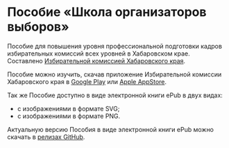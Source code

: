 # Пособие «Школа организаторов выборов»

Пособие для повышения уровня профессиональной подготовки кадров избирательных комиссий всех уровней в Хабаровском крае. Составлено [Избирательной комиссией Хабаровского края](http://www.khabarovsk.izbirkom.ru/).

Пособие можно изучить, скачав приложение Избирательной комиссии Хабаровского края в [Google Play](https://play.google.com/store/apps/details?id=ru.izbirkom.khabarovsk.mobileApp&hl=ru) или [Apple AppStore](https://itunes.apple.com/us/app/%D1%88%D0%BA%D0%BE%D0%BB%D0%B0-%D0%BE%D1%80%D0%B3%D0%B0%D0%BD%D0%B8%D0%B7%D0%B0%D1%82%D0%BE%D1%80%D0%BE%D0%B2-%D0%B2%D1%8B%D0%B1%D0%BE%D1%80%D0%BE%D0%B2/id1251732752?l=ru&ls=1&mt=8).

Так же Пособие доступно в виде электронной книги ePub в двух видах:

- с изображениями в формате SVG;
- с изображениями в формате PNG.

Актуальную версию Пособия в виде электронной книги ePub можно скачать в [релизах GitHub](https://github.com/0x6368656174/school-of-electoral-organizers/releases/latest).
